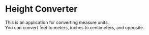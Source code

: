 # Height Converter

This is an application for converting measure units. <br>
You can convert feet to meters, inches to centimeters, and opposite.
